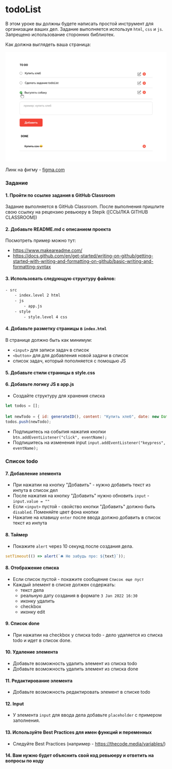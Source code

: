 # todoList

В этом уроке вы должны будете написать простой инструмент для организации ваших дел. Задание выполняется используя `html`, `css` и `js`. Запрещено использование сторонних библиотек.

Как должна выглядеть ваша страница:

<img src="./todo.png" width="700"></img>

Линк на фигму - [figma.com](https://www.figma.com/file/WHT8kQJsIXMcdZ7Ldv5uAZ/singularity-todo-task?node-id=0%3A1)

### Задание

#### 1. Пройти по ссылке задания в GitHub Classroom

Задание выполняется в GitHub Classroom. После выполнения пришлите свою ссылку на рецензию ревьюеру в Stepik ([ССЫЛКА GITHUB CLASSROOM])

#### 2. Добавьте README.md c описанием проекта

Посмотреть пример можно тут:

- https://www.makeareadme.com/
- https://docs.github.com/en/get-started/writing-on-github/getting-started-with-writing-and-formatting-on-github/basic-writing-and-formatting-syntax

#### 3. Использовать следующую структуру файлов:

```bash
- src
    - index.level 2 html
    - js
        - app.js
    - style
        - style.level 4 css
```

#### 4. Добавьте разметку страницы в `index.html`

В странице должно быть как минимум:

- `<input>` для записи задач в список
- `<button>` для для добавления новой задачи в список
- список задач, который пополняется с помощью JS

#### 5. Добавьте стили страницы в style.css

#### 6. Добавьте логику JS в app.js

- Создайте структуру для хранения списка

```jsx
let todos = [];

let newTodo = { id: generateID(), content: "Купить хлеб", date: new Date() };
todos.push(newTodo);
```

- Подпишитесь на события нажатия кнопки `btn.addEventListener("click", eventName);`
- Подпишитесь на изменения input `input.addEventListener("keypress", eventName);`

### Список todo

#### 7. Добавление элемента

- При нажатии на кнопку "Добавить" - нужно добавить текст из инпута в список дел
- После нажатия на кнопку "Добавить" нужно обновить `input` - `input.value = ""`
- Если `<input>` пустой - свойство кнопки "Добавить" должно быть `disabled`. Поменяйте цвет фона кнопки
- Нажатие на клавишу `enter` после ввода должно добавить в список текст из инпута

#### 8. Таймер

- Покажите `alert` через 10 секунд после создания дела.

```jsx
setTimeout(() => alert(`🛎 Не забудь про: ${text}`));
```

#### 8. Отображение списка

- Если список пустой - покажите сообщение `Список еще пуст`
- Каждый элемент в списке должен содержать:
  - текст дела
  - реальную дату создания в формате `3 Jan 2022 16:30`
  - иконку удалить
  - checkbox
  - иконку edit

#### 9. Список done

- При нажатии на checkbox у списка todo - дело удаляется из списка todo и идет в список done.

#### 10. Удаление элемента

- Добавьте возможность удалить элемент из списка todo
- Добавьте возможность удалить элемент из списка done

#### 11. Редактирование элемента

- Добавьте возможность редактировать элемент в списке todo

#### 12. Input

- У элемента `input` для ввода дела добавьте `placeholder` c примером заполнения.

#### 13. Используйте Best Practices для имен функций и переменных

- Следуйте Best Practices (например - https://thecode.media/variables/)

#### 14. Вам нужно будет объяснить свой код ревьюеру и ответить на вопросы по коду


